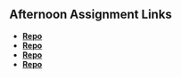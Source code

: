 ## Afternoon Assignment Links

* **[Repo](https://github.com/JeremyOlds/Game_Night)**
* **[Repo](https://github.com/JeremyOlds/Vendr)**
* **[Repo](https://github.com/JeremyOlds/summer23_gregslist)**
* **[Repo](https://github.com/JeremyOlds/<ASSIGNMENT_REPO>)**

